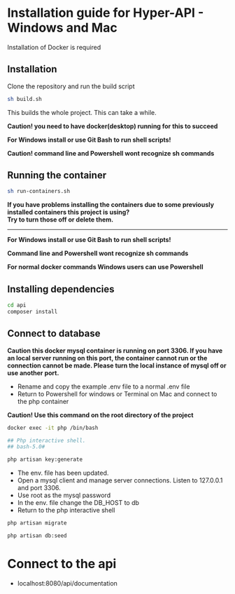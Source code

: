 # Installation guide for Hyper-API - Windows and Mac

Installation of Docker is required

## Installation

Clone the repository and run the build script

```bash
sh build.sh
```

This builds the whole project. This can take a while.

**Caution! you need to have docker(desktop) running for this to succeed**

**For Windows install or use Git Bash to run shell scripts!**

**Caution! command line and Powershell wont recognize sh commands**

## Running the container

```bash
sh run-containers.sh
```

**If you have problems installing the containers due to some previously installed containers this project is using?  
Try to turn those off or delete them.**

---

**For Windows install or use Git Bash to run shell scripts!**

**Command line and Powershell wont recognize sh commands**

**For normal docker commands Windows users can use Powershell**

## Installing dependencies

```bash
cd api
composer install
```

## Connect to database

**Caution this docker mysql container is running on port 3306. If you have an local server running on this port, the container cannot run or the connection cannot be made. Please turn the local instance of mysql off or use another port.**

-   Rename and copy the example .env file to a normal .env file
-   Return to Powershell for windows or Terminal on Mac and connect to the php container

**Caution! Use this command on the root directory of the project**

```bash
docker exec -it php /bin/bash

## Php interactive shell.
## bash-5.0#

php artisan key:generate
```

-   The env. file has been updated.
-   Open a mysql client and manage server connections. Listen to 127.0.0.1 and port 3306.
-   Use root as the mysql password
-   In the env. file change the DB_HOST to db
-   Return to the php interactive shell

```bash
php artisan migrate

php artisan db:seed
```

# Connect to the api

-   localhost:8080/api/documentation
